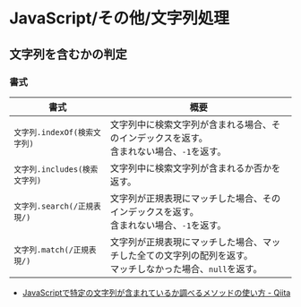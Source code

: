 # JavaScript/その他/文字列処理

## 文字列を含むかの判定

### 書式

| 書式                          | 概要                                                         |
| ----------------------------- | ------------------------------------------------------------ |
| `文字列.indexOf(検索文字列)`  | 文字列中に検索文字列が含まれる場合、そのインデックスを返す。<br />含まれない場合、`-1`を返す。 |
| `文字列.includes(検索文字列)` | 文字列中に検索文字列が含まれるか否かを返す。                 |
| `文字列.search(/正規表現/)`   | 文字列が正規表現にマッチした場合、そのインデックスを返す。<br />含まれない場合、`-1`を返す。 |
| `文字列.match(/正規表現/)`    | 文字列が正規表現にマッチした場合、マッチした全ての文字列の配列を返す。<br />マッチしなかった場合、`null`を返す。 |

- [JavaScriptで特定の文字列が含まれているか調べるメソッドの使い方 - Qiita](https://qiita.com/shimajiri/items/a2d79d9aa1323da972f3)
